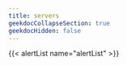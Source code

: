 ```yaml
---
title: servers
geekdocCollapseSection: true
geekdocHidden: false
---
```


{{< alertList name="alertList" >}}
